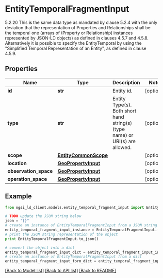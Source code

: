 # EntityTemporalFragmentInput

5.2.20 This is the same data type as mandated by clause 5.2.4 with the only deviation that the representation of Properties and Relationships shall be the temporal one (arrays of (Property or Relationship) instances represented by JSON-LD objects) as defined in clauses 4.5.7 and 4.5.8. Alternatively it is possible to specify the EntityTemporal by using the \"Simplified Temporal Representation of an Entity\", as defined in clause 4.5.9. 

## Properties
Name | Type | Description | Notes
------------ | ------------- | ------------- | -------------
**id** | **str** | Entity id.  | [optional] 
**type** | **str** | Entity Type(s). Both short hand string(s) (type name) or URI(s) are allowed.  | [optional] 
**scope** | [**EntityCommonScope**](EntityCommonScope.md) |  | [optional] 
**location** | [**GeoPropertyInput**](GeoPropertyInput.md) |  | [optional] 
**observation_space** | [**GeoPropertyInput**](GeoPropertyInput.md) |  | [optional] 
**operation_space** | [**GeoPropertyInput**](GeoPropertyInput.md) |  | [optional] 

## Example

```python
from ngsi_ld_client.models.entity_temporal_fragment_input import EntityTemporalFragmentInput

# TODO update the JSON string below
json = "{}"
# create an instance of EntityTemporalFragmentInput from a JSON string
entity_temporal_fragment_input_instance = EntityTemporalFragmentInput.from_json(json)
# print the JSON string representation of the object
print EntityTemporalFragmentInput.to_json()

# convert the object into a dict
entity_temporal_fragment_input_dict = entity_temporal_fragment_input_instance.to_dict()
# create an instance of EntityTemporalFragmentInput from a dict
entity_temporal_fragment_input_form_dict = entity_temporal_fragment_input.from_dict(entity_temporal_fragment_input_dict)
```
[[Back to Model list]](../README.md#documentation-for-models) [[Back to API list]](../README.md#documentation-for-api-endpoints) [[Back to README]](../README.md)


